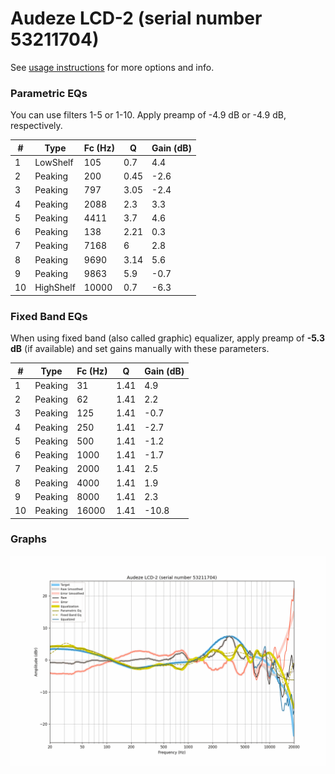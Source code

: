 # Audeze LCD-2 (serial number 53211704)
See [usage instructions](https://github.com/jaakkopasanen/AutoEq#usage) for more options and info.

### Parametric EQs
You can use filters 1-5 or 1-10. Apply preamp of -4.9 dB or -4.9 dB, respectively.

|   # | Type      |   Fc (Hz) |    Q |   Gain (dB) |
|-----|-----------|-----------|------|-------------|
|   1 | LowShelf  |       105 | 0.7  |         4.4 |
|   2 | Peaking   |       200 | 0.45 |        -2.6 |
|   3 | Peaking   |       797 | 3.05 |        -2.4 |
|   4 | Peaking   |      2088 | 2.3  |         3.3 |
|   5 | Peaking   |      4411 | 3.7  |         4.6 |
|   6 | Peaking   |       138 | 2.21 |         0.3 |
|   7 | Peaking   |      7168 | 6    |         2.8 |
|   8 | Peaking   |      9690 | 3.14 |         5.6 |
|   9 | Peaking   |      9863 | 5.9  |        -0.7 |
|  10 | HighShelf |     10000 | 0.7  |        -6.3 |

### Fixed Band EQs
When using fixed band (also called graphic) equalizer, apply preamp of **-5.3 dB** (if available) and set gains manually with these parameters.

|   # | Type    |   Fc (Hz) |    Q |   Gain (dB) |
|-----|---------|-----------|------|-------------|
|   1 | Peaking |        31 | 1.41 |         4.9 |
|   2 | Peaking |        62 | 1.41 |         2.2 |
|   3 | Peaking |       125 | 1.41 |        -0.7 |
|   4 | Peaking |       250 | 1.41 |        -2.7 |
|   5 | Peaking |       500 | 1.41 |        -1.2 |
|   6 | Peaking |      1000 | 1.41 |        -1.7 |
|   7 | Peaking |      2000 | 1.41 |         2.5 |
|   8 | Peaking |      4000 | 1.41 |         1.9 |
|   9 | Peaking |      8000 | 1.41 |         2.3 |
|  10 | Peaking |     16000 | 1.41 |       -10.8 |

### Graphs
![](./Audeze%20LCD-2%20(serial%20number%2053211704).png)
